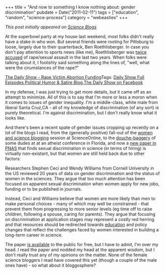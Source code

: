 +++
title = "And now to something I know nothing about: gender discrimination"
pubdate = Date("2011-02-11")
tags = ["education", "random", "science-process"]
category = "webeasties"
+++

_This post initially appeared on [Science Blogs](http://scienceblogs.com/webeasties)_

At the superbowl party at my house last weekend, most folks didn't really have a stake in who won. But several friends were rooting for Pittsburg to loose, largely due to their quarterback, Ben Roethlisberger. In case you don't pay attention to sports news (like me), Roethlisberger was [twice accused](http://en.wikipedia.org/wiki/Ben_Roethlisberger#Sexual_assault_allegations) of rape/sexual assault in the last two years. When folks were talking about it, I foolishly said something along the lines of, "well, what were the cirumstances of the rape?"

[The Daily Show - Rape Victim Abortion Funding](http://www.thedailyshow.com/watch/wed-february-2-2011/rape-victim-abortion-funding)Tags: [Daily Show Full Episodes](http://www.thedailyshow.com/full-episodes/),[Political Humor & Satire Blog](http://www.indecisionforever.com/),[The Daily Show on Facebook](http://www.facebook.com/thedailyshow)

In my defense, I was just trying to get more details, but it came off as an attempt to minimize. All of this is to say that I'm more or less a moron when it comes to issues of gender inequality. I'm a middle-class, white male from liberal Santa Cruz,CA - all of my knowledge of discrimination (of any sort) is purely theoretical. I'm against discrimination, but I don't really know what it looks like.

And there's been a recent spate of gender issues cropping up recently on a lot of the blogs I read, from the (generally positive) fall-out of the [women and science blogging](http://professorkateclancy.blogspot.com/2011/01/women-scienceblogging-revolution.html) session at ScienceOnline, to the [douche-baggery](http://www.blaghag.com/2011/02/when-gender-goes-pear-shaped.html) of some dudes at at an atheist conference in Florida, and now a [new paper in PNAS](http://www.guardian.co.uk/science/blog/2011/feb/08/sexual-discrimination-women-scientists-institutional?CMP=twt_gu) that finds sexual discrimination in science (in terms of hiring) is virtually non-existant, but that women are still held back due to other factors:

Researchers Stephen Ceci and Wendy Williams from Cornell University in the US reviewed 20 years of data on gender discrimination and the status of women in the sciences. They argue that too much attention has been focused on apparent sexual discrimination when women apply for new jobs, funding or to be published in journals.

Instead, Ceci and Williams believe that women are more likely than men to make personal choices - many of which may well be constrained - that prevent them from progressing to more senior levels (eg time off to raise children, following a spouse, caring for parents). They argue that focusing on discrimination at application stages may represent a costly red herring and that resources should be redirected towards [education](/tag/education) and policy changes that reflect the challenges faced by women interested in building a long-term career in science.

The paper [is available](http://www.pnas.org/content/early/2011/02/02/1014871108.abstract?sid=516ce9b7-a2c5-4242-8e7f-2a5c542e9ab5) to the public for free, but I have to admit, I'm over my head. I read the paper and nodded my head at the apparent wisdom, but I don't really trust any of my opinions on the matter. None of the female science bloggers I read have covered this yet (though a couple of the male ones have) - so what about it bloggosphere?

      
  
